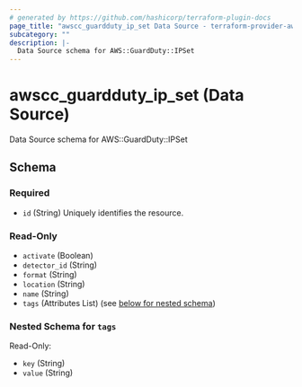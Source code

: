 ```yaml
---
# generated by https://github.com/hashicorp/terraform-plugin-docs
page_title: "awscc_guardduty_ip_set Data Source - terraform-provider-awscc"
subcategory: ""
description: |-
  Data Source schema for AWS::GuardDuty::IPSet
---
```


# awscc_guardduty_ip_set (Data Source)

Data Source schema for AWS::GuardDuty::IPSet



<!-- schema generated by tfplugindocs -->
## Schema

### Required

- `id` (String) Uniquely identifies the resource.

### Read-Only

- `activate` (Boolean)
- `detector_id` (String)
- `format` (String)
- `location` (String)
- `name` (String)
- `tags` (Attributes List) (see [below for nested schema](#nestedatt--tags))

<a id="nestedatt--tags"></a>
### Nested Schema for `tags`

Read-Only:

- `key` (String)
- `value` (String)
